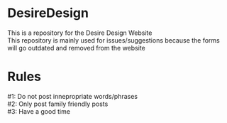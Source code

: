 # DesireDesign
This is a repository for the Desire Design Website\
This repository is mainly used for issues/suggestions because the forms will go outdated and removed from the website

# Rules
#1: Do not post innepropriate words/phrases\
#2: Only post family friendly posts\
#3: Have a good time
